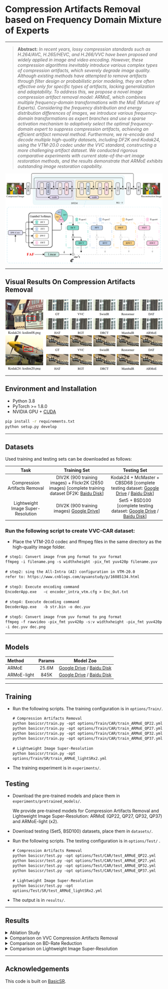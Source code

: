 # Compression Artifacts Removal based on Frequency Domain Mixture of Experts

---

> **Abstract:** *In recent years, lossy compression standards such as H.264/AVC, H.265/HEVC, and H.266/VVC have been proposed and widely applied in image and video encoding. However, these compression algorithms inevitably introduce various complex types of compression artifacts, which severely degrade image quality. Although existing methods have attempted to remove artifacts through filter design or probabilistic prior modeling, they are often effective only for specific types of artifacts, lacking generalization and adaptability. To address this, we propose a novel image compression artifact removal model: ARMoE, which combines multiple frequency-domain transformations with the MoE (Mixture of Experts). Considering the frequency distribution and energy distribution differences of images, we introduce various frequency-domain transformations as expert branches and use a sparse activation mechanism to adaptively select the optimal frequency-domain expert to suppress compression artifacts, achieving an efficient artifact removal method. Furthermore, we re-encode and decode multiple high-quality datasets, including DF2K and Kodak24, using the VTM-20.0 codec under the VVC standard, constructing a more challenging artifact dataset. We conducted rigorous comparative experiments with current state-of-the-art image restoration methods, and the results demonstrate that ARMoE exhibits outstanding image restoration capability.* 



![](figs/ARMoE.png)

---



## Visual Results On Compression Artifacts Removal
![](figs/Vision.png)

---



## Environment and Installation

- Python 3.8
- PyTorch >= 1.8.0
- NVIDIA GPU + [CUDA](https://developer.nvidia.com/cuda-downloads)

```bash
pip install -r requirements.txt
python setup.py develop
```

---



## Datasets

Used training and testing sets can be downloaded as follows:

|                Task                |                         Training Set                         |                         Testing Set                          |
| :--------------------------------: | :----------------------------------------------------------: | :----------------------------------------------------------: |
|   Compression Artifacts Removal    | DIV2K (900 training images) + Flickr2K (2650 images) [complete training dataset DF2K: [Baidu Disk](https://pan.baidu.com/s/1nfmSVL98mImddhsuRilQFA?pwd=q2xe)] | Kodak24 + McMaster + CBSD68 [complete testing dataset: [Google Drive](https://drive.google.com/drive/folders/1rkUf276qRPjvf8HZZvJ2LseDNi4Ve-tD) / [Baidu Disk](https://pan.baidu.com/s/1-Ws_BUah-RwRlzOSPvFabQ?pwd=4gb3)] |
| Lightweight Image Super-Resolution | DIV2K (900 training images) [Google Drive](https://drive.google.com/file/d/1TubDkirxl4qAWelfOnpwaSKoj3KLAIG4/view?usp=share_link)] | Set5 + BSD100 [complete testing dataset: [Google Drive](https://drive.google.com/drive/folders/1EiCKNOluktInL7KXIMiGaHfsLru7repf) / [Baidu Disk](https://pan.baidu.com/s/1cnj8w5IMr7wEqrF8MkgS8w?pwd=4v5x)] |


### Run the following script to create VVC-CAR dataset:

- Place the VTM-20.0 codec and ffmpeg files in the same directory as the high-quality image folder.

```shell
# step1: Convert image from png format to yuv format
ffmpeg -i filename.png -s widthxheight -pix_fmt yuv420p filename.yuv

# step2: sing the All-Intra (AI) configuration in VTM-20.0
refer to: https://www.cnblogs.com/ayuanstudy/p/16085134.html

# step3: Execute encoding command
EncoderApp.exe   -c encoder_intra_vtm.cfg > Enc_Out.txt 

# step4: Execute decoding command
DecoderApp.exe   -b str.bin -o dec.yuv

# step5: Convert image from yuv format to png format
ffmpeg -f rawvideo -pix_fmt yuv420p -s:v widthxheight -pix_fmt yuv420p -i dec.yuv dec.png
```



---



## Models

| Method      | Params |                          Model Zoo                           |
| :---------- | :----: | :----------------------------------------------------------: |
| ARMoE       | 25.6M  | [Google Drive](https://drive.google.com/drive/folders/15CG48tVXHPcHiUwMXa6YLu8E1oieppnO) / [Baidu Disk](https://pan.baidu.com/s/1bfu_OtFuBRtuo66r8Ub7Uw?pwd=scer) |
| ARMoE-light |  845K  | [Google Drive](https://drive.google.com/drive/folders/1-AuGdGyV_O3TOvzNbUDlTsd9Nr678KsO) / [Baidu Disk](https://pan.baidu.com/s/1VmI-hFU3hE5WGgdIReeRcg?pwd=7yk6) |

---



## Training

- Run the following scripts. The training configuration is in `options/Train/`.

  ```shell
  # Compression Artifacts Removal
  python basicsr/train.py -opt options/Train/CAR/train_ARMoE_QP22.yml
  python basicsr/train.py -opt options/Train/CAR/train_ARMoE_QP27.yml
  python basicsr/train.py -opt options/Train/CAR/train_ARMoE_QP32.yml
  python basicsr/train.py -opt options/Train/CAR/train_ARMoE_QP37.yml
  
  # Lightweight Image Super-Resolution
  python basicsr/train.py -opt options/Train/SR/train_ARMoE_lightSRx2.yml
  ```

- The training experiment is in `experiments/`.



## Testing

- Download the pre-trained models and place them in `experiments/pretrained_models/`.

  We provide pre-trained models for Compression Artifacts Removal and Lightweight Image Super-Resolution: ARMoE (QP22, QP27, QP32, QP37) and ARMoE-light (x2).

- Download testing (Set5, BSD100) datasets, place them in `datasets/`.

- Run the following scripts. The testing configuration is in `options/Test/` .

  ```shell
  # Compression Artifacts Removal
  python basicsr/test.py -opt options/Test/CAR/test_ARMoE_QP22.yml
  python basicsr/test.py -opt options/Test/CAR/test_ARMoE_QP27.yml
  python basicsr/test.py -opt options/Test/CAR/test_ARMoE_QP32.yml
  python basicsr/test.py -opt options/Test/CAR/test_ARMoE_QP37.yml
  
  # Lightweight Image Super-Resolution
  python basicsr/test.py -opt options/Test/SR/test_ARMoE_lightSRx2.yml
  ```
  
- The output is in `results/`.

---



## Results
<details>
<summary>Ablation Study</summary>
<p align="center">
  <img width="500" src="figs/Data2.png">
</p>
</details>


<details>
<summary>Comparison on VVC Compression Artifacts Removal</summary>
<p align="center">
  <img width="500" src="figs/Data1.png">
</p>
</details>


<details>
<summary>Comparison on BD-Rate Reduction</summary>
<p align="center">
  <img width="500" src="figs/Data3.png">
</p>
</details>


<details>
<summary>Comparison on Lightweight Image Super-Resolution</summary>
<p align="center">
  <img width="500" src="figs/Data4.png">
</p>
</details>

---



## Acknowledgements

This code is built on  [BasicSR](https://github.com/XPixelGroup/BasicSR).
